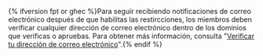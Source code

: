 {% ifversion fpt or ghec %}Para seguir recibiendo notificaciones de correo electrónico después de que habilitas las restircciones, los miembros deben verificar cualquier dirección de correo electrónico dentro de los dominios que verificas o apruebas. Para obtener más información, consulta "[Verificar tu dirección de correo electrónico](/github/getting-started-with-github/verifying-your-email-address)".{% endif %}
